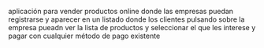 aplicación para vender productos online donde las empresas puedan registrarse y aparecer en un listado donde los clientes pulsando sobre la empresa pueadn ver la lista de productos y seleccionar el que les interese y pagar con cualquier método de pago existente
